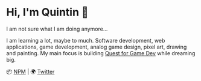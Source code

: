 # Hi, I'm Quintin 👋

I am not sure what I am doing anymore...

I am learning a lot, maybe to much. Software development, web applications, game development, analog game design, pixel art, drawing and painting.
My main focus is building [Quest for Game Dev][q4gd] while dreaming big.

:package: [NPM][npm] | :earth_africa: [Twitter][twitter]

[q4gd]: https://quintin.henn.gitlab.io/quest-for-game-dev/
[npm]: https://www.npmjs.com/~skerwe
[twitter]: https://twitter.com/QuintinHenn
